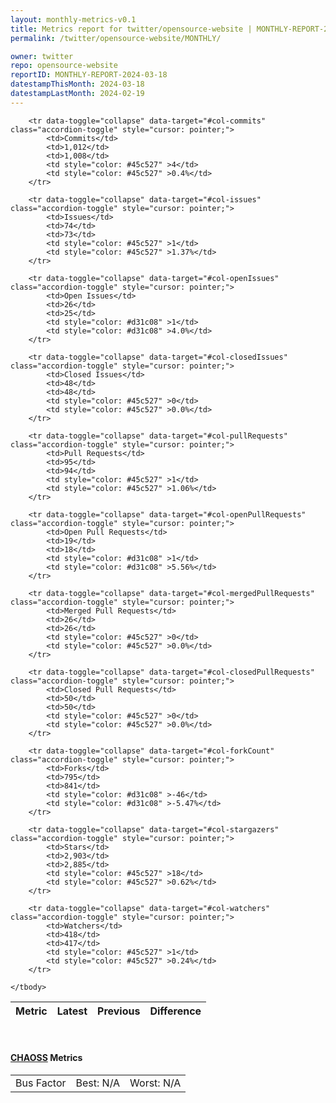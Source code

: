 ```yaml
---
layout: monthly-metrics-v0.1
title: Metrics report for twitter/opensource-website | MONTHLY-REPORT-2024-03-18 | 2024-03-18
permalink: /twitter/opensource-website/MONTHLY/

owner: twitter
repo: opensource-website
reportID: MONTHLY-REPORT-2024-03-18
datestampThisMonth: 2024-03-18
datestampLastMonth: 2024-02-19
---
```



<table class="table table-condensed" style="border-collapse:collapse;">
    <thead>
    <tr>
        <th>Metric</th>
        <th>Latest</th>
        <th>Previous</th>
        <th colspan="2" style="text-align: center;">Difference</th>
    </tr>
    </thead>
    <tbody>

        <tr data-toggle="collapse" data-target="#col-commits" class="accordion-toggle" style="cursor: pointer;">
            <td>Commits</td>
            <td>1,012</td>
            <td>1,008</td>
            <td style="color: #45c527" >4</td>
            <td style="color: #45c527" >0.4%</td>
        </tr>
        
        <tr data-toggle="collapse" data-target="#col-issues" class="accordion-toggle" style="cursor: pointer;">
            <td>Issues</td>
            <td>74</td>
            <td>73</td>
            <td style="color: #45c527" >1</td>
            <td style="color: #45c527" >1.37%</td>
        </tr>
        
        <tr data-toggle="collapse" data-target="#col-openIssues" class="accordion-toggle" style="cursor: pointer;">
            <td>Open Issues</td>
            <td>26</td>
            <td>25</td>
            <td style="color: #d31c08" >1</td>
            <td style="color: #d31c08" >4.0%</td>
        </tr>
        
        <tr data-toggle="collapse" data-target="#col-closedIssues" class="accordion-toggle" style="cursor: pointer;">
            <td>Closed Issues</td>
            <td>48</td>
            <td>48</td>
            <td style="color: #45c527" >0</td>
            <td style="color: #45c527" >0.0%</td>
        </tr>
        
        <tr data-toggle="collapse" data-target="#col-pullRequests" class="accordion-toggle" style="cursor: pointer;">
            <td>Pull Requests</td>
            <td>95</td>
            <td>94</td>
            <td style="color: #45c527" >1</td>
            <td style="color: #45c527" >1.06%</td>
        </tr>
        
        <tr data-toggle="collapse" data-target="#col-openPullRequests" class="accordion-toggle" style="cursor: pointer;">
            <td>Open Pull Requests</td>
            <td>19</td>
            <td>18</td>
            <td style="color: #d31c08" >1</td>
            <td style="color: #d31c08" >5.56%</td>
        </tr>
        
        <tr data-toggle="collapse" data-target="#col-mergedPullRequests" class="accordion-toggle" style="cursor: pointer;">
            <td>Merged Pull Requests</td>
            <td>26</td>
            <td>26</td>
            <td style="color: #45c527" >0</td>
            <td style="color: #45c527" >0.0%</td>
        </tr>
        
        <tr data-toggle="collapse" data-target="#col-closedPullRequests" class="accordion-toggle" style="cursor: pointer;">
            <td>Closed Pull Requests</td>
            <td>50</td>
            <td>50</td>
            <td style="color: #45c527" >0</td>
            <td style="color: #45c527" >0.0%</td>
        </tr>
        
        <tr data-toggle="collapse" data-target="#col-forkCount" class="accordion-toggle" style="cursor: pointer;">
            <td>Forks</td>
            <td>795</td>
            <td>841</td>
            <td style="color: #d31c08" >-46</td>
            <td style="color: #d31c08" >-5.47%</td>
        </tr>
        
        <tr data-toggle="collapse" data-target="#col-stargazers" class="accordion-toggle" style="cursor: pointer;">
            <td>Stars</td>
            <td>2,903</td>
            <td>2,885</td>
            <td style="color: #45c527" >18</td>
            <td style="color: #45c527" >0.62%</td>
        </tr>
        
        <tr data-toggle="collapse" data-target="#col-watchers" class="accordion-toggle" style="cursor: pointer;">
            <td>Watchers</td>
            <td>418</td>
            <td>417</td>
            <td style="color: #45c527" >1</td>
            <td style="color: #45c527" >0.24%</td>
        </tr>
        
    </tbody>
</table>
<br>
<h4><a target="_blank" href="https://chaoss.community/">CHAOSS</a> Metrics</h4>

<table class="table table-condensed" style="border-collapse:collapse;">
    <tbody>
        <td>Bus Factor</td>
        <td>Best: N/A</td>
        <td>Worst: N/A</td>
    </tbody>
</table>
